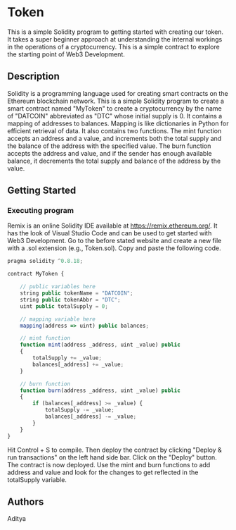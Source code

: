 # Token

This is a simple Solidity program to getting started with creating our token. It takes a super beginner approach at understanding the internal workings in the operations of a cryptocurrency. This is a simple contract to explore the starting point of Web3 Development.

## Description

Solidity is a programming language used for creating smart contracts on the Ethereum blockchain network. This is a simple Solidity program to create a smart contract named "MyToken" to create a cryptocurrency by the name of "DATCOIN" abbreviated as "DTC" whose initial supply is 0. It contains a mapping of addresses to balances. Mapping is like dictionaries in Python for efficient retrieval of data. It also contains two functions. The mint function accepts an address and a value, and increments both the total supply and the balance of the address with the specified value. The burn function accepts the address and value, and if the sender has enough available balance, it decrements the total supply and balance of the address by the value.

## Getting Started

### Executing program
Remix is an online Solidity IDE available at https://remix.ethereum.org/. It has the look of Visual Studio Code and can be used to get started with Web3 Development. Go to the before stated website and create a new file with a .sol extension (e.g., Token.sol). Copy and paste the following code.

```javascript
pragma solidity ^0.8.18;

contract MyToken {

    // public variables here
    string public tokenName = "DATCOIN";
    string public tokenAbbr = "DTC";
    uint public totalSupply = 0;

    // mapping variable here
    mapping(address => uint) public balances;

    // mint function
    function mint(address _address, uint _value) public 
    {
        totalSupply += _value;
        balances[_address] += _value;
    }

    // burn function
    function burn(address _address, uint _value) public 
    {
        if (balances[_address] >= _value) {
            totalSupply -= _value;
            balances[_address] -= _value;
        }     
    }
}

```

Hit Control + S to compile. Then deploy the contract by clicking "Deploy & run transactions" on the left hand side bar. Click on the "Deploy" button. The contract is now deployed. Use the mint and burn functions to add address and value and look for the changes to get reflected in the totalSupply variable.

## Authors

Aditya
